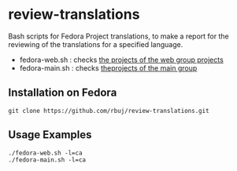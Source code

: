 # review-translations

Bash scripts for Fedora Project translations, to make a report for the reviewing of the translations for a specified language.
* fedora-web.sh : checks [the projects of the web group projects](https://fedora.zanata.org/version-group/view/web)
* fedora-main.sh : checks [theprojects of the main group](https://fedora.zanata.org/version-group/view/main)

Installation on Fedora
----------------------

```
git clone https://github.com/rbuj/review-translations.git
```

Usage Examples
--------------

```
./fedora-web.sh -l=ca
./fedora-main.sh -l=ca
```


